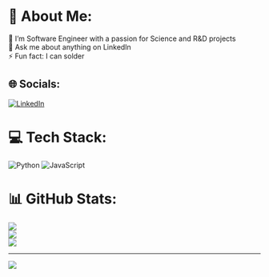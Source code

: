 # 💫 About Me:
🔭 I’m Software Engineer with a passion for Science and R&D projects<br>💬 Ask me about anything on LinkedIn<br>⚡ Fun fact: I can solder


## 🌐 Socials:
[![LinkedIn](https://img.shields.io/badge/LinkedIn-%230077B5.svg?logo=linkedin&logoColor=white)](https://linkedin.com/in/ekt-pavlova) 

# 💻 Tech Stack:
![Python](https://img.shields.io/badge/python-3670A0?style=for-the-badge&logo=python&logoColor=ffdd54) ![JavaScript](https://img.shields.io/badge/javascript-%23323330.svg?style=for-the-badge&logo=javascript&logoColor=%23F7DF1E)
# 📊 GitHub Stats:
![](https://github-readme-stats.vercel.app/api?username=AliceInHunterland&theme=dark&hide_border=false&include_all_commits=false&count_private=false)<br/>
![](https://github-readme-streak-stats.herokuapp.com/?user=AliceInHunterland&theme=dark&hide_border=false)<br/>
![](https://github-readme-stats.vercel.app/api/top-langs/?username=AliceInHunterland&theme=dark&hide_border=false&include_all_commits=false&count_private=false&layout=compact)

---
[![](https://visitcount.itsvg.in/api?id=AliceInHunterland&icon=1&color=1)](https://visitcount.itsvg.in)

<!-- Proudly created with GPRM ( https://gprm.itsvg.in ) -->
